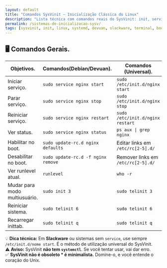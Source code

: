 ```yaml
---
layout: default
title: "Comandos SysVinit — Inicialização Clássica do Linux"
description: "Lista técnica com comandos reais do SysVinit: init, service, update-rc.d. Copie, cole e use no terminal — sem systemd."
permalink: /sistemas-de-inicializacao-sysv/
tags: [sysvinit, init, linux, systemd, devuan, slackware, terminal, boot]
---
```




<section>

<h2>🖥 Comandos Gerais.</h2>




<table class="evergreen-table">
  <thead>
    <tr>
      <th>Objetivos.</th>
      <th>Comandos(Debian/Devuan).</th>
      <th>Comandos (Universal).</th>
      <th>Copiar</th>
    </tr>
  </thead>
  <tbody>
    <tr>
      <td data-label="Objetivo">Iniciar serviço.</td>
      <td data-label="Comando (Debian/Devuan)"><code>sudo service nginx start</code></td>
      <td data-label="Comando (Universal)"><code>sudo /etc/init.d/nginx start</code></td>
      <td data-label="Copiar"><button class="copy-btn" data-command="sudo /etc/init.d/nginx start">📋</button></td>
    </tr>
    <tr>
      <td data-label="Objetivo">Parar serviço.</td>
      <td data-label="Comando (Debian/Devuan)"><code>sudo service nginx stop</code></td>
      <td data-label="Comando (Universal)"><code>sudo /etc/init.d/nginx stop</code></td>
      <td data-label="Copiar"><button class="copy-btn" data-command="sudo /etc/init.d/nginx stop">📋</button></td>
    </tr>
    <tr>
      <td data-label="Objetivo">Reiniciar serviço.</td>
      <td data-label="Comando (Debian/Devuan)"><code>sudo service nginx restart</code></td>
      <td data-label="Comando (Universal)"><code>sudo /etc/init.d/nginx restart</code></td>
      <td data-label="Copiar"><button class="copy-btn" data-command="sudo /etc/init.d/nginx restart">📋</button></td>
    </tr>
    <tr>
      <td data-label="Objetivo">Ver status.</td>
      <td data-label="Comando (Debian/Devuan)"><code>sudo service nginx status</code></td>
      <td data-label="Comando (Universal)"><code>ps aux | grep nginx</code></td>
      <td data-label="Copiar"><button class="copy-btn" data-command="ps aux | grep nginx">📋</button></td>
    </tr>
    <tr>
      <td data-label="Objetivo">Habilitar no boot.</td>
      <td data-label="Comando (Debian/Devuan)"><code>sudo update-rc.d nginx defaults</code></td>
      <td data-label="Comando (Universal)">Editar links em <code>/etc/rc[2-5].d/</code></td>
      <td data-label="Copiar"><button class="copy-btn" data-command="sudo update-rc.d nginx defaults">📋</button></td>
    </tr>
    <tr>
      <td data-label="Objetivo">Desabilitar no boot.</td>
      <td data-label="Comando (Debian/Devuan)"><code>sudo update-rc.d -f nginx remove</code></td>
      <td data-label="Comando (Universal)">Remover links em <code>/etc/rc[2-5].d/</code></td>
      <td data-label="Copiar"><button class="copy-btn" data-command="sudo update-rc.d -f nginx remove">📋</button></td>
    </tr>
    <tr>
      <td data-label="Objetivo">Ver runlevel atual.</td>
      <td data-label="Comando (Debian/Devuan)"><code>runlevel</code></td>
      <td data-label="Comando (Universal)"><code>who -r</code></td>
      <td data-label="Copiar"><button class="copy-btn" data-command="runlevel">📋</button></td>
    </tr>
    <tr>
      <td data-label="Objetivo">Mudar para modo multiusuário.</td>
      <td data-label="Comando (Debian/Devuan)"><code>sudo init 3</code></td>
      <td data-label="Comando (Universal)"><code>sudo telinit 3</code></td>
      <td data-label="Copiar"><button class="copy-btn" data-command="sudo telinit 3">📋</button></td>
    </tr>
    <tr>
      <td data-label="Objetivo">Reiniciar sistema.</td>
      <td data-label="Comando (Debian/Devuan)"><code>sudo telinit 6</code></td>
      <td data-label="Comando (Universal)"><code>sudo telinit 6</code></td>
      <td data-label="Copiar"><button class="copy-btn" data-command="sudo telinit 6">📋</button></td>
    </tr>
    <tr>
      <td data-label="Objetivo">Recarregar inittab.</td>
      <td data-label="Comando (Debian/Devuan)"><code>sudo telinit q</code></td>
      <td data-label="Comando (Universal)"><code>sudo telinit q</code></td>
      <td data-label="Copiar"><button class="copy-btn" data-command="sudo telinit q">📋</button></td>
    </tr>
  </tbody>
</table>

<div class="dica-final">
  💡 <strong>Dica técnica:</strong> Em <strong>Slackware</strong> ou sistemas sem <code>service</code>, use sempre <code>/etc/init.d/nome start</code>. É o método de utilização universal do SysVinit.
</div>
<div class="aviso-final">
  ⚠️ <strong>Aviso:</strong> SysVinit <strong>não tem <code>systemctl</code></strong>. Se você tentar usar, vai dar erro.<br>
  ✅ <strong>SysVinit não é obsoleto * é minimalista.</strong> Domine-o, e você entende o coração do Unix.
</div>
</section>



